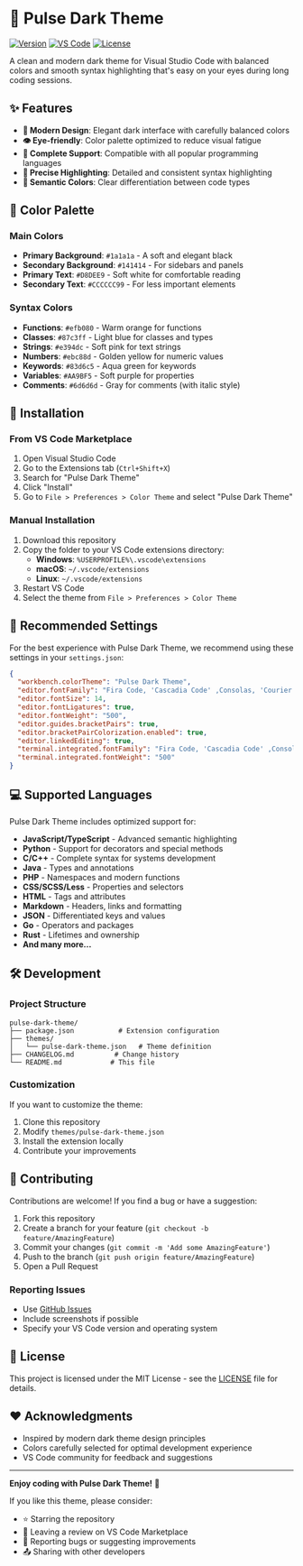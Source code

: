 # 🌙 Pulse Dark Theme

[![Version](https://img.shields.io/badge/version-0.0.3-blue.svg)](https://github.com/yourusername/pulse-dark-theme)
[![VS Code](https://img.shields.io/badge/VS%20Code-1.100.0+-007ACC.svg)](https://code.visualstudio.com/)
[![License](https://img.shields.io/badge/license-MIT-green.svg)](LICENSE)

A clean and modern dark theme for Visual Studio Code with balanced colors and smooth syntax highlighting that's easy on your eyes during long coding sessions.

## ✨ Features

- **🎨 Modern Design**: Elegant dark interface with carefully balanced colors
- **👁️ Eye-friendly**: Color palette optimized to reduce visual fatigue
- **🔧 Complete Support**: Compatible with all popular programming languages
- **🎯 Precise Highlighting**: Detailed and consistent syntax highlighting
- **🌈 Semantic Colors**: Clear differentiation between code types

## 🎨 Color Palette

### Main Colors
- **Primary Background**: `#1a1a1a` - A soft and elegant black
- **Secondary Background**: `#141414` - For sidebars and panels
- **Primary Text**: `#D8DEE9` - Soft white for comfortable reading
- **Secondary Text**: `#CCCCCC99` - For less important elements

### Syntax Colors
- **Functions**: `#efb080` - Warm orange for functions
- **Classes**: `#87c3ff` - Light blue for classes and types
- **Strings**: `#e394dc` - Soft pink for text strings
- **Numbers**: `#ebc88d` - Golden yellow for numeric values
- **Keywords**: `#83d6c5` - Aqua green for keywords
- **Variables**: `#AA9BF5` - Soft purple for properties
- **Comments**: `#6d6d6d` - Gray for comments (with italic style)

## 🚀 Installation

### From VS Code Marketplace
1. Open Visual Studio Code
2. Go to the Extensions tab (`Ctrl+Shift+X`)
3. Search for "Pulse Dark Theme"
4. Click "Install"
5. Go to `File > Preferences > Color Theme` and select "Pulse Dark Theme"

### Manual Installation
1. Download this repository
2. Copy the folder to your VS Code extensions directory:
   - **Windows**: `%USERPROFILE%\.vscode\extensions`
   - **macOS**: `~/.vscode/extensions`
   - **Linux**: `~/.vscode/extensions`
3. Restart VS Code
4. Select the theme from `File > Preferences > Color Theme`

## 🔧 Recommended Settings

For the best experience with Pulse Dark Theme, we recommend using these settings in your `settings.json`:

```json
{
  "workbench.colorTheme": "Pulse Dark Theme",
  "editor.fontFamily": "Fira Code, 'Cascadia Code' ,Consolas, 'Courier New', monospace",
  "editor.fontSize": 14,
  "editor.fontLigatures": true,
  "editor.fontWeight": "500",
  "editor.guides.bracketPairs": true,
  "editor.bracketPairColorization.enabled": true,
  "editor.linkedEditing": true,
  "terminal.integrated.fontFamily": "Fira Code, 'Cascadia Code' ,Consolas, 'Courier New', monospace",
  "terminal.integrated.fontWeight": "500"
}
```

## 💻 Supported Languages

Pulse Dark Theme includes optimized support for:

- **JavaScript/TypeScript** - Advanced semantic highlighting
- **Python** - Support for decorators and special methods
- **C/C++** - Complete syntax for systems development
- **Java** - Types and annotations
- **PHP** - Namespaces and modern functions
- **CSS/SCSS/Less** - Properties and selectors
- **HTML** - Tags and attributes
- **Markdown** - Headers, links and formatting
- **JSON** - Differentiated keys and values
- **Go** - Operators and packages
- **Rust** - Lifetimes and ownership
- **And many more...**

## 🛠️ Development

### Project Structure
```
pulse-dark-theme/
├── package.json           # Extension configuration
├── themes/
│   └── pulse-dark-theme.json   # Theme definition
├── CHANGELOG.md          # Change history
└── README.md            # This file
```

### Customization
If you want to customize the theme:

1. Clone this repository
2. Modify `themes/pulse-dark-theme.json`
3. Install the extension locally
4. Contribute your improvements

## 🤝 Contributing

Contributions are welcome! If you find a bug or have a suggestion:

1. Fork this repository
2. Create a branch for your feature (`git checkout -b feature/AmazingFeature`)
3. Commit your changes (`git commit -m 'Add some AmazingFeature'`)
4. Push to the branch (`git push origin feature/AmazingFeature`)
5. Open a Pull Request

### Reporting Issues
- Use [GitHub Issues](https://github.com/eestradafq/pulse-dark-theme/issues)
- Include screenshots if possible
- Specify your VS Code version and operating system

## 📄 License

This project is licensed under the MIT License - see the [LICENSE](LICENSE) file for details.

## ❤️ Acknowledgments

- Inspired by modern dark theme design principles
- Colors carefully selected for optimal development experience
- VS Code community for feedback and suggestions

---

**Enjoy coding with Pulse Dark Theme!** 🚀

If you like this theme, please consider:
- ⭐ Starring the repository
- 📝 Leaving a review on VS Code Marketplace
- 🐛 Reporting bugs or suggesting improvements
- 📤 Sharing with other developers
